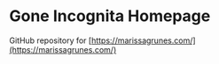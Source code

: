 # Gone Incognita Homepage

GitHub repository for [https://marissagrunes.com/](https://marissagrunes.com/)
